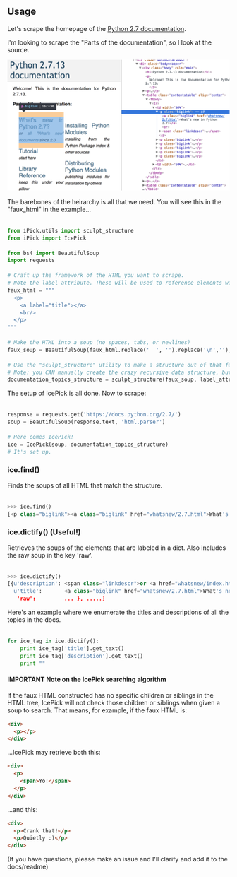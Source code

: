 
## Usage

Let's scrape the homepage of the [Python 2.7 documentation](https://docs.python.org/2.7/).

I'm looking to scrape the "Parts of the documentation", so I look at the source.

![docs](https://github.com/jack-michaud/IcePick/blob/master/docs/Python_2_7_13_documentation.png)

The barebones of the heirarchy is all that we need. You will see this in the "faux_html" in the example...

```python

from iPick.utils import sculpt_structure
from iPick import IcePick

from bs4 import BeautifulSoup
import requests

# Craft up the framework of the HTML you want to scrape.  
# Note the label attribute. These will be used to reference elements with IcePick.dictify (used later).
faux_html = """
  <p>
    <a label="title"></a>
    <br/>
  </p>
"""

# Make the HTML into a soup (no spaces, tabs, or newlines)
faux_soup = BeautifulSoup(faux_html.replace('  ', '').replace('\n',''), 'html.parser')

# Use the "sculpt_structure" utility to make a structure out of that faux soup.
# Note: you CAN manually create the crazy recursive data structure, but I made the utility to make it easier.
documentation_topics_structure = sculpt_structure(faux_soup, label_attribute='label')

```
The setup of IcePick is all done. Now to scrape:

```python

response = requests.get('https://docs.python.org/2.7/')
soup = BeautifulSoup(response.text, 'html.parser')

# Here comes IcePick!
ice = IcePick(soup, documentation_topics_structure)
# It's set up.

```
### ice.find()
Finds the soups of all HTML that match the structure. 

```python

>>> ice.find()
[<p class="biglink"><a class="biglink" href="whatsnew/2.7.html">What's new in Python 2.7?</a><br/>\n<span class="linkdescr">or <a href="whatsnew/index.html">all "What's new" documents</a> since 2.0</span></p>, ..... ]

```

### ice.dictify() (Useful!)
Retrieves the soups of the elements that are labeled in a dict. Also includes the raw soup in the key 'raw'.

```python

>>> ice.dictify()
[{u'description': <span class="linkdescr">or <a href="whatsnew/index.html">all "What's new" documents</a> since 2.0</span>,
  u'title':       <a class="biglink" href="whatsnew/2.7.html">What's new in Python 2.7?</a>,
   'raw':         ... }, .....]
```
Here's an example where we enumerate the titles and descriptions of all the topics in the docs.

```python

for ice_tag in ice.dictify():
    print ice_tag['title'].get_text()
    print ice_tag['description'].get_text()
    print ""

```


#### IMPORTANT Note on the IcePick searching algorithm
If the faux HTML constructed has no specific children or siblings in the HTML tree, IcePick will not check those children or siblings when given a soup to search. 
That means, for example, if the faux HTML is:
```html
<div>
  <p></p>
</div>
```
...IcePick may retrieve both this:
```html
<div>
  <p>
    <span>Yo!</span>
  </p>
</div>
```
...and this:
```html
<div>
  <p>Crank that!</p>
  <p>Quietly :)</p>
</div>
```
(If you have questions, please make an issue and I'll clarify and add it to the docs/readme)
